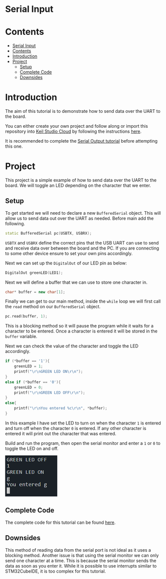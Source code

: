 # Serial Input

# Contents
- [Serial Input](#serial-input)
- [Contents](#contents)
- [Introduction](#introduction)
- [Project](#project)
  - [Setup](#setup)
  - [Complete Code](#complete-code)
  - [Downsides](#downsides)

# Introduction

The aim of this tutorial is to demonstrate how to send data over the UART to the board.

You can either create your own project and follow along or import this repository into [Keil Studio Cloud](https://studio.keil.arm.com/) by following the instructions [here](https://github.com/QUB-ARM-STM32/User-Guide/blob/master/KeilStudioCloud/README.md#importing-a-project).

It is recommended to complete the [Serial Output tutorial](https://github.com/QUB-ARM-STM32/Serial-Output) before attempting this one.

# Project

This project is a simple example of how to send data over the UART to the board. We will toggle an LED depending on the character that we enter.

## Setup

To get started we will need to declare a new `BufferedSerial` object. This will allow us to send data out over the UART as needed. Before main add the following.

```cpp
static BufferedSerial pc(USBTX, USBRX);
```

`USBTX` and `USBRX` define the correct pins that the USB UART can use to send and receive data over between the board and the PC. If you are connecting to some other device ensure to set your own pins accordingly.

Next we can set up the `DigitalOut` of our LED pin as below:

```cpp
DigitalOut greenLED(LED1);
```

Next we will define a buffer that we can use to store one character in.

```cpp
char* buffer = new char[1];
```

Finally we can get to our main method, inside the `while` loop we will first call the `read` method on our `BufferedSerial` object.

```cpp
pc.read(buffer, 1);
```

This is a blocking method so it will pause the program while it waits for a character to be entered. Once a character is entered it will be stored in the `buffer` variable.

Next we can check the value of the character and toggle the LED accordingly.

```cpp
if (*buffer == '1'){
    greenLED = 1;
    printf("\r\nGREEN LED ON\r\n");
}
else if (*buffer == '0'){
    greenLED = 0;
    printf("\r\nGREEN LED OFF\r\n");
}
else{
    printf("\r\nYou entered %c\r\n", *buffer);
}
```

In this example I have set the LED to turn on when the character `1` is entered and turn off when the character `0` is entered. If any other character is entered it will print out the character that was entered.

Build and run the program, then open the serial monitor and enter a `1` or `0` to toggle the LED on and off.

![Result](Images/Result.png)

## Complete Code

The complete code for this tutorial can be found [here](./main.cpp).


## Downsides

This method of reading data from the serial port is not ideal as it uses a blocking method. Another issue is that using the serial monitor we can only send one character at a time. This is because the serial monitor sends the data as soon as you enter it. While it is possible to use interrupts similar to STM32CubeIDE, it is too complex for this tutorial.